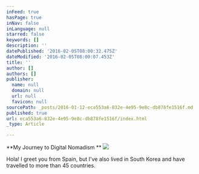 ```yaml
---
inFeed: true
hasPage: true
inNav: false
inLanguage: null
starred: false
keywords: []
description: ''
datePublished: '2016-02-05T08:00:32.475Z'
dateModified: '2016-02-05T08:00:07.453Z'
title: ''
author: []
authors: []
publisher:
  name: null
  domain: null
  url: null
  favicon: null
sourcePath: _posts/2016-01-12-eca553a6-832e-4e95-9e8c-db878fe1516f.md
published: true
url: eca553a6-832e-4e95-9e8c-db878fe1516f/index.html
_type: Article

---
```

**My Journey to Digital Nomadism **
![](https://the-grid-user-content.s3-us-west-2.amazonaws.com/7f6db719-f5f2-48be-a61a-a11c25782122.JPG)

Hola! I greet you from Spain, but I've also lived in South Korea and have travelled to more than 45 countries.